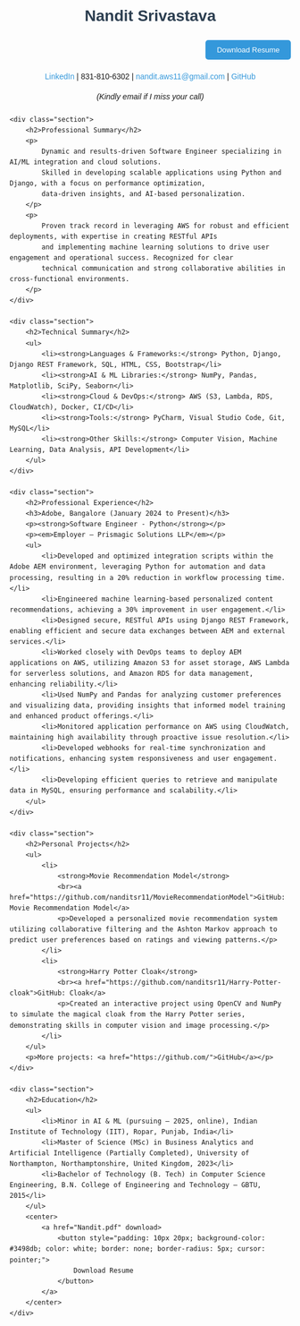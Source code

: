 <!DOCTYPE html>
<html lang="en">
<head>
    <meta charset="UTF-8">
    <meta name="viewport" content="width=device-width, initial-scale=1.0">
    <title>Nandit Srivastava</title>
    <style>
        body {
            font-family: Arial, sans-serif;
            line-height: 1.6;
            margin: 20px;
        }
        h1, h2 {
            color: #2c3e50;
        }
        ul {
            list-style-type: square;
            margin-left: 20px;
        }
        a {
            color: #3498db;
            text-decoration: none;
        }
        a:hover {
            text-decoration: underline;
        }
        .contact {
            margin-bottom: 20px;
        }
        .section {
            margin-bottom: 30px;
        }
    </style>
</head>
<body>
    <center><h1>Nandit Srivastava
        <div style="text-align: right; margin-top: 20px;">
            <a href="Nandit.pdf" download>
                    <button style="padding: 10px 20px; background-color: #3498db; color: white; border: none; border-radius: 5px; cursor: pointer;">
                        Download Resume
                    </button>
            </a>
        </div></h1>
    <div class="contact">
        <p>
            <a href="https://www.linkedin.com/in/nandit-srivastava-782597335/">LinkedIn</a> |
            831-810-6302 |
            <a href="mailto:nandit.aws11@gmail.com">nandit.aws11@gmail.com</a> |
            <a href="https://github.com/">GitHub</a>
        </p>
        <p><em>(Kindly email if I miss your call)</em></p>
    </div>
    </center>
   
    <div class="section">
        <h2>Professional Summary</h2>
        <p>
            Dynamic and results-driven Software Engineer specializing in AI/ML integration and cloud solutions. 
            Skilled in developing scalable applications using Python and Django, with a focus on performance optimization, 
            data-driven insights, and AI-based personalization.
        </p>
        <p>
            Proven track record in leveraging AWS for robust and efficient deployments, with expertise in creating RESTful APIs 
            and implementing machine learning solutions to drive user engagement and operational success. Recognized for clear 
            technical communication and strong collaborative abilities in cross-functional environments.
        </p>
    </div>

    <div class="section">
        <h2>Technical Summary</h2>
        <ul>
            <li><strong>Languages & Frameworks:</strong> Python, Django, Django REST Framework, SQL, HTML, CSS, Bootstrap</li>
            <li><strong>AI & ML Libraries:</strong> NumPy, Pandas, Matplotlib, SciPy, Seaborn</li>
            <li><strong>Cloud & DevOps:</strong> AWS (S3, Lambda, RDS, CloudWatch), Docker, CI/CD</li>
            <li><strong>Tools:</strong> PyCharm, Visual Studio Code, Git, MySQL</li>
            <li><strong>Other Skills:</strong> Computer Vision, Machine Learning, Data Analysis, API Development</li>
        </ul>
    </div>

    <div class="section">
        <h2>Professional Experience</h2>
        <h3>Adobe, Bangalore (January 2024 to Present)</h3>
        <p><strong>Software Engineer - Python</strong></p>
        <p><em>Employer – Prismagic Solutions LLP</em></p>
        <ul>
            <li>Developed and optimized integration scripts within the Adobe AEM environment, leveraging Python for automation and data processing, resulting in a 20% reduction in workflow processing time.</li>
            <li>Engineered machine learning-based personalized content recommendations, achieving a 30% improvement in user engagement.</li>
            <li>Designed secure, RESTful APIs using Django REST Framework, enabling efficient and secure data exchanges between AEM and external services.</li>
            <li>Worked closely with DevOps teams to deploy AEM applications on AWS, utilizing Amazon S3 for asset storage, AWS Lambda for serverless solutions, and Amazon RDS for data management, enhancing reliability.</li>
            <li>Used NumPy and Pandas for analyzing customer preferences and visualizing data, providing insights that informed model training and enhanced product offerings.</li>
            <li>Monitored application performance on AWS using CloudWatch, maintaining high availability through proactive issue resolution.</li>
            <li>Developed webhooks for real-time synchronization and notifications, enhancing system responsiveness and user engagement.</li>
            <li>Developing efficient queries to retrieve and manipulate data in MySQL, ensuring performance and scalability.</li>
        </ul>
    </div>

    <div class="section">
        <h2>Personal Projects</h2>
        <ul>
            <li>
                <strong>Movie Recommendation Model</strong>
                <br><a href="https://github.com/nanditsr11/MovieRecommendationModel">GitHub: Movie Recommendation Model</a>
                <p>Developed a personalized movie recommendation system utilizing collaborative filtering and the Ashton Markov approach to predict user preferences based on ratings and viewing patterns.</p>
            </li>
            <li>
                <strong>Harry Potter Cloak</strong>
                <br><a href="https://github.com/nanditsr11/Harry-Potter-cloak">GitHub: Cloak</a>
                <p>Created an interactive project using OpenCV and NumPy to simulate the magical cloak from the Harry Potter series, demonstrating skills in computer vision and image processing.</p>
            </li>
        </ul>
        <p>More projects: <a href="https://github.com/">GitHub</a></p>
    </div>

    <div class="section">
        <h2>Education</h2>
        <ul>
            <li>Minor in AI & ML (pursuing – 2025, online), Indian Institute of Technology (IIT), Ropar, Punjab, India</li>
            <li>Master of Science (MSc) in Business Analytics and Artificial Intelligence (Partially Completed), University of Northampton, Northamptonshire, United Kingdom, 2023</li>
            <li>Bachelor of Technology (B. Tech) in Computer Science Engineering, B.N. College of Engineering and Technology – GBTU, 2015</li>
        </ul>
        <center>
            <a href="Nandit.pdf" download>
                <button style="padding: 10px 20px; background-color: #3498db; color: white; border: none; border-radius: 5px; cursor: pointer;">
                    Download Resume
                </button>
            </a>
        </center>
    </div>
</body>
</html>
